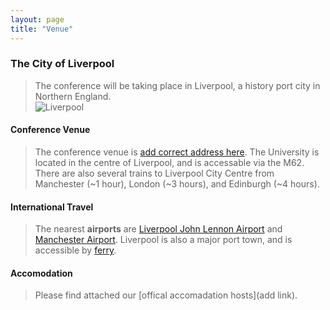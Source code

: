```yaml
---
layout: page
title: "Venue"
---
```


### The City of Liverpool

>The conference will be taking place in Liverpool, a history port city in Northern England.  
![Liverpool]("assets/img/liverpoolcity.jpg")

#### Conference Venue  
>The conference venue is [add correct address here](https://maps.app.goo.gl/GRzKjEADuGJPZ7qP6). The University is located in the centre of Liverpool, and is accessable via the M62. There are also several trains to Liverpool City Centre from Manchester (~1 hour), London (~3 hours), and Edinburgh (~4 hours).

#### International Travel
>The nearest **airports** are [Liverpool John Lennon Airport](https://www.liverpoolairport.com/) and [Manchester Airport](https://www.manchesterairport.co.uk/). Liverpool is also a major port town, and is accessible by [ferry](https://www.directferries.co.uk/liverpool_ferry.htm#:~:text=Liverpool%20(P%26O%20Ferries%20terminal)%20The,ferry%20terminal%20at%20Gladstone%20Dock.).

#### Accomodation
>Please find attached our [offical accomadation hosts](add link).
